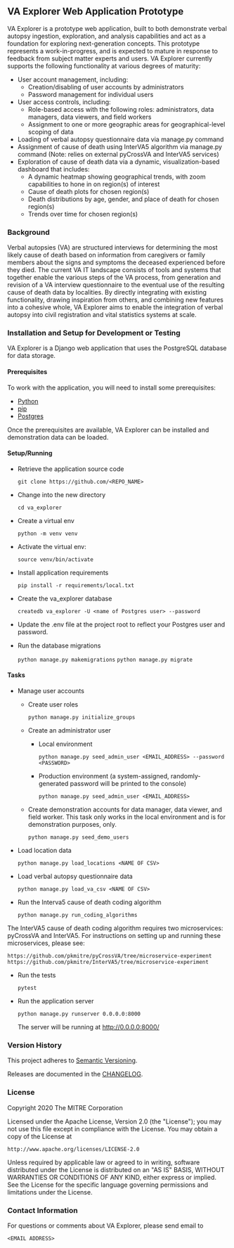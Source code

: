 ## VA Explorer Web Application Prototype

VA Explorer is a prototype web application, built to both demonstrate verbal autopsy ingestion,
exploration, and analysis capabilities and act as a foundation for exploring next-generation
concepts. This prototype represents a work-in-progress, and is expected to mature in response to
feedback from subject matter experts and users. VA Explorer currently supports the following
functionality at various degrees of maturity:

* User account management, including:
  *  Creation/disabling of user accounts by administrators
  *  Password management for individual users
* User access controls, including:
  *  Role-based access with the following roles: administrators, data managers, data viewers,
  and field workers
  *  Assignment to one or more geographic areas for geographical-level scoping of data
* Loading of verbal autopsy questionnaire data via manage.py command
* Assignment of cause of death using InterVA5 algorithm via manage.py command (Note: relies on
external pyCrossVA and InterVA5 services)
* Exploration of cause of death data via a dynamic, visualization-based dashboard that includes:
  *  A dynamic heatmap showing geographical trends, with zoom capabilities to hone in on region(s)
  of interest
  *  Cause of death plots for chosen region(s)
  *  Death distributions by age, gender, and place of death for chosen region(s)
  *  Trends over time for chosen region(s)


### Background
Verbal autopsies (VA) are structured interviews for determining the most likely cause of death based on
information from caregivers or family members about the signs and symptoms the deceased experienced before
they died. The current VA IT landscape consists of tools and systems that together enable the various
steps of the VA process, from generation and revision of a VA interview questionnaire to the eventual
use of the resulting cause of death data by localities. By directly integrating with existing
functionality, drawing inspiration from others, and combining new features into a cohesive whole,
VA Explorer aims to enable the integration of verbal autopsy into civil registration and vital
statistics systems at scale.


### Installation and Setup for Development or Testing

VA Explorer is a Django web application that uses the PostgreSQL database for data storage.

#### Prerequisites

To work with the application, you will need to install some prerequisites:

* [Python](https://www.python.org/downloads/)
* [pip](https://pypi.org/project/pip/)
* [Postgres](http://www.postgresql.org/)


Once the prerequisites are available, VA Explorer can be installed and demonstration data can be loaded.

#### Setup/Running

* Retrieve the application source code

    `git clone https://github.com/<REPO_NAME>`

* Change into the new directory

    `cd va_explorer`

* Create a virtual env

    `python -m venv venv`

* Activate the virtual env:

    `source venv/bin/activate`

* Install application requirements

    `pip install -r requirements/local.txt`

* Create the va_explorer database

    `createdb va_explorer -U <name of Postgres user> --password`

* Update the .env file at the project root to reflect your Postgres user and password.

* Run the database migrations

    `python manage.py makemigrations`
    `python manage.py migrate`


#### Tasks

* Manage user accounts

  * Create user roles

      `python manage.py initialize_groups`

  * Create an administrator user

    * Local environment

      `python manage.py seed_admin_user <EMAIL_ADDRESS> --password <PASSWORD>`

    * Production environment (a system-assigned, randomly-generated password will be printed
    to the console)

      `python manage.py seed_admin_user <EMAIL_ADDRESS>`


  * Create demonstration accounts for data manager, data viewer, and field worker. This task
  only works in the local environment and is for demonstration purposes, only.

    `python manage.py seed_demo_users`

* Load location data

  `python manage.py load_locations <NAME OF CSV>`

* Load verbal autopsy questionnaire data

  `python manage.py load_va_csv <NAME OF CSV>`

* Run the Interva5 cause of death coding algorithm

  `python manage.py run_coding_algorithms`


The InterVA5 cause of death coding algorithm requires two microservices: pyCrossVA and InterVA5.
For instructions on setting up and running these microservices, please see:

    https://github.com/pkmitre/pyCrossVA/tree/microservice-experiment
    https://github.com/pkmitre/InterVA5/tree/microservice-experiment

* Run the tests

    `pytest`

* Run the application server

    `python manage.py runserver 0.0.0.0:8000`

    The server will be running at http://0.0.0.0:8000/

### Version History

This project adheres to [Semantic Versioning](http://semver.org/).

Releases are documented in the [CHANGELOG]().

### License

Copyright 2020 The MITRE Corporation

Licensed under the Apache License, Version 2.0 (the "License"); you may not use this file except in compliance with the License. You may obtain a copy of the License at

```
http://www.apache.org/licenses/LICENSE-2.0
```

Unless required by applicable law or agreed to in writing, software distributed under the License is distributed on an "AS IS" BASIS, WITHOUT WARRANTIES OR CONDITIONS OF ANY KIND, either express or implied. See the License for the specific language governing permissions and limitations under the License.

### Contact Information

For questions or comments about VA Explorer, please send email to

    <EMAIL ADDRESS>
